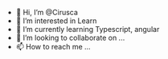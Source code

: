 - 👋 Hi, I’m @Cirusca
- 👀 I’m interested in Learn
- 🌱 I’m currently learning Typescript, angular
- 💞️ I’m looking to collaborate on ...
- 📫 How to reach me ...

<!---
Cirusca/Cirusca is a ✨ special ✨ repository because its `README.md` (this file) appears on your GitHub profile.
You can click the Preview link to take a look at your changes.
--->
